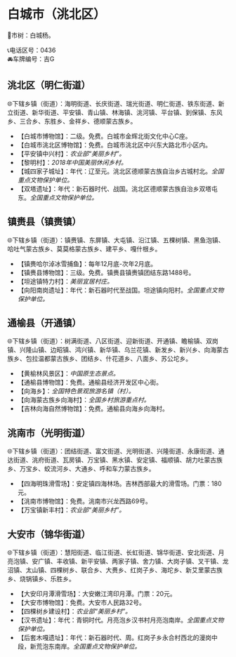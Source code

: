 # 白城市（洮北区）  
🌳市树：白城杨。    
  
📞电话区号：0436  
🚘车牌编号：吉G  

## 洮北区（明仁街道）  
🌐下辖乡镇（街道）：海明街道、长庆街道、瑞光街道、明仁街道、铁东街道、新立街道、新华街道、平安镇、青山镇、林海镇、洮河镇、平台镇、到保镇、东风乡、三合乡、东胜乡、金祥乡、德顺蒙古族乡。    
  
* 【白城市博物馆】：二级。免费。白城市金辉北街文化中心C座。   
* 【白城市洮北区博物馆】：免费。白城市洮北区中兴东大路北市小区内。   
* 【平安镇中兴村】：*农业部“美丽乡村”。*  
* 【黎明村】：*2018年中国美丽休闲乡村。*  
* 【城四家子城址】：年代：辽至元。洮北区德顺蒙古族自治乡古城村北。*全国重点文物保护单位。*  
* 【双塔遗址】：年代：新石器时代、战国。洮北区德顺蒙古族自治乡双塔屯东。*全国重点文物保护单位。*  

## 镇赉县（镇赉镇）  
🌐下辖乡镇（街道）：镇赉镇、东屏镇、大屯镇、沿江镇、五棵树镇、黑鱼泡镇、哈吐气蒙古族乡、莫莫格蒙古族乡、建平乡、嘎什根乡。    
  
* 【镇赉哈尔淖冰雪捕鱼】：每年12月底-次年2月底。   
* 【镇赉县博物馆】：三级。免费。镇赉县镇赉镇团结东路1488号。   
* 【坦途镇特力村】：*美丽宜居村庄。*  
* 【向阳南岗遗址】：年代：新石器时代至战国。坦途镇向阳村。*全国重点文物保护单位。*  

## 通榆县（开通镇）  
🌐下辖乡镇（街道）：树满街道、八区街道、迎新街道、开通镇、瞻榆镇、双岗镇、兴隆山镇、边昭镇、鸿兴镇、新华镇、乌兰花镇、新发乡、新兴乡、向海蒙古族乡、包拉温都蒙古族乡、团结乡、什花道乡、八面乡、苏公坨乡。    
  
* 【黄榆林风景区】：*中国原生态景点。*  
* 【通榆县博物馆】：免费。通榆县经济开发区中心街。   
* 【向海乡】：*全国特色景观旅游名镇（村）。*  
* 【向海蒙古族乡向海村】：*全国乡村旅游重点村。*  
* 【吉林向海自然博物馆】：免费。通榆县向海乡向海村。   

## 洮南市（光明街道）  
🌐下辖乡镇（街道）：团结街道、富文街道、光明街道、兴隆街道、永康街道、通达街道、洮府街道、瓦房镇、万宝镇、黑水镇、安定镇、福顺镇、胡力吐蒙古族乡、万宝乡、蛟流河乡、大通乡、呼和车力蒙古族乡。    
  
* 【四海明珠滑雪场】：安定镇四海林场。吉林西部最大的滑雪场。门票：180元。   
* 【洮南市博物馆】：免费。洮南市兴龙西路69号。   
* 【万宝镇新丰村】：*农业部“美丽乡村”。*  

## 大安市（锦华街道）  
🌐下辖乡镇（街道）：慧阳街道、临江街道、长虹街道、锦华街道、安北街道、月亮泡镇、安广镇、丰收镇、新平安镇、两家子镇、舍力镇、大岗子镇、叉干镇、龙沼镇、太山镇、四棵树乡、联合乡、大赉乡、红岗子乡、海坨乡、新艾里蒙古族乡、烧锅镇乡、乐胜乡。    
  
* 【大安印月潭滑雪场】：大安嫩江湾印月潭。门票：20元。   
* 【大安市博物馆】：免费。大安市人民路32号。   
* 【四棵树乡建设村】：*农业部“美丽乡村”。*  
* 【汉书遗址】：年代：青铜时代。月亮泡乡汉书村月亮泡南岸。*全国重点文物保护单位。*  
* 【后套木嘎遗址】：年代：新石器时代、周。红岗子乡永合村西北的漫岗中段，新荒泡东南岸。*全国重点文物保护单位。*  